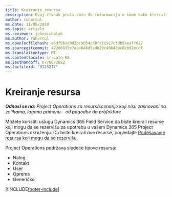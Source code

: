 ```yaml
---
title: Kreiranje resursa
description: Ovaj članak pruža vezu do informacija o tome kako kreirati resurse koji mogu da se rezervišu.
author: ruhercul
ms.date: 11/05/2020
ms.topic: article
ms.reviewer: johnmichalak
ms.author: ruhercul
ms.openlocfilehash: e5df0bad9d2bcab54ad0fc1c917cfdb5aeaff927
ms.sourcegitcommit: 422d8839c7ea4648d5adb20c40640ac8eb02ecdf
ms.translationtype: MT
ms.contentlocale: sr-Latn-RS
ms.lasthandoff: 07/06/2022
ms.locfileid: "9125217"
---
```

# <a name="create-resources"></a>Kreiranje resursa

_**Odnosi se na:** Project Operations za resurs/scenarije koji nisu zasnovani na zalihama, laganu primenu – od pogodbe do profakture_

Možete koristiti uslugu Dynamics 365 Field Service da biste kreirali resurse koji mogu da se rezervišu za upotrebu u vašem Dynamics 365 Project Operations okruženju. Da biste kreirali ove resurse, pogledajte [Podešavanje resursa koji mogu da se rezervišu](/dynamics365/field-service/set-up-bookable-resources).

Project Operations podržava sledeće tipove resursa:
- Nalog
- Kontakt
- User
- Oprema
- Generičko


[!INCLUDE[footer-include](../includes/footer-banner.md)]
